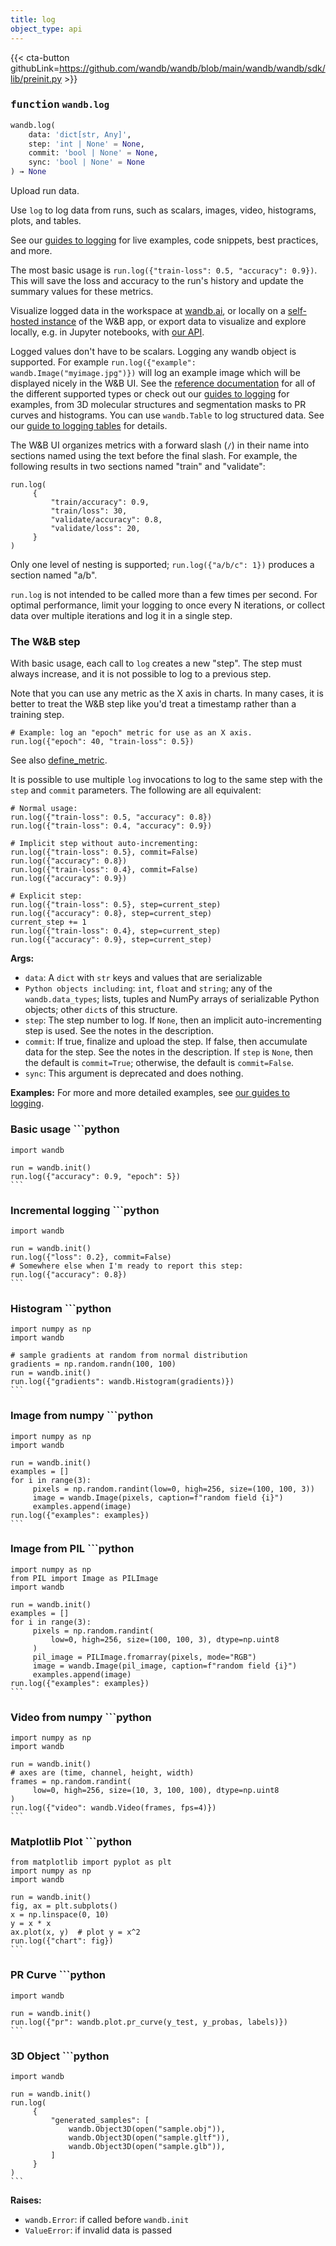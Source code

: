 ```yaml
---
title: log
object_type: api
---
```


{{< cta-button githubLink=https://github.com/wandb/wandb/blob/main/wandb/wandb/sdk/lib/preinit.py >}}




### <kbd>function</kbd> `wandb.log`

```python
wandb.log(
    data: 'dict[str, Any]',
    step: 'int | None' = None,
    commit: 'bool | None' = None,
    sync: 'bool | None' = None
) → None
```

Upload run data. 

Use `log` to log data from runs, such as scalars, images, video, histograms, plots, and tables. 

See our [guides to logging](https://docs.wandb.ai/guides/track/log) for live examples, code snippets, best practices, and more. 

The most basic usage is `run.log({"train-loss": 0.5, "accuracy": 0.9})`. This will save the loss and accuracy to the run's history and update the summary values for these metrics. 

Visualize logged data in the workspace at [wandb.ai](https://wandb.ai), or locally on a [self-hosted instance](https://docs.wandb.ai/guides/hosting) of the W&B app, or export data to visualize and explore locally, e.g. in Jupyter notebooks, with [our API](https://docs.wandb.ai/guides/track/public-api-guide). 

Logged values don't have to be scalars. Logging any wandb object is supported. For example `run.log({"example": wandb.Image("myimage.jpg")})` will log an example image which will be displayed nicely in the W&B UI. See the [reference documentation](https://docs.wandb.com/ref/python/data-types) for all of the different supported types or check out our [guides to logging](https://docs.wandb.ai/guides/track/log) for examples, from 3D molecular structures and segmentation masks to PR curves and histograms. You can use `wandb.Table` to log structured data. See our [guide to logging tables](https://docs.wandb.ai/guides/tables/tables-walkthrough) for details. 

The W&B UI organizes metrics with a forward slash (`/`) in their name into sections named using the text before the final slash. For example, the following results in two sections named "train" and "validate": 

```
run.log(
     {
         "train/accuracy": 0.9,
         "train/loss": 30,
         "validate/accuracy": 0.8,
         "validate/loss": 20,
     }
)
``` 

Only one level of nesting is supported; `run.log({"a/b/c": 1})` produces a section named "a/b". 

`run.log` is not intended to be called more than a few times per second. For optimal performance, limit your logging to once every N iterations, or collect data over multiple iterations and log it in a single step. 

### The W&B step 

With basic usage, each call to `log` creates a new "step". The step must always increase, and it is not possible to log to a previous step. 

Note that you can use any metric as the X axis in charts. In many cases, it is better to treat the W&B step like you'd treat a timestamp rather than a training step. 

```
# Example: log an "epoch" metric for use as an X axis.
run.log({"epoch": 40, "train-loss": 0.5})
``` 

See also [define_metric](https://docs.wandb.ai/ref/python/run#define_metric). 

It is possible to use multiple `log` invocations to log to the same step with the `step` and `commit` parameters. The following are all equivalent: 

```
# Normal usage:
run.log({"train-loss": 0.5, "accuracy": 0.8})
run.log({"train-loss": 0.4, "accuracy": 0.9})

# Implicit step without auto-incrementing:
run.log({"train-loss": 0.5}, commit=False)
run.log({"accuracy": 0.8})
run.log({"train-loss": 0.4}, commit=False)
run.log({"accuracy": 0.9})

# Explicit step:
run.log({"train-loss": 0.5}, step=current_step)
run.log({"accuracy": 0.8}, step=current_step)
current_step += 1
run.log({"train-loss": 0.4}, step=current_step)
run.log({"accuracy": 0.9}, step=current_step)
``` 



**Args:**
 
 - `data`:  A `dict` with `str` keys and values that are serializable 
 - `Python objects including`:  `int`, `float` and `string`; any of the `wandb.data_types`; lists, tuples and NumPy arrays of serializable Python objects; other `dict`s of this structure. 
 - `step`:  The step number to log. If `None`, then an implicit  auto-incrementing step is used. See the notes in  the description. 
 - `commit`:  If true, finalize and upload the step. If false, then  accumulate data for the step. See the notes in the description.  If `step` is `None`, then the default is `commit=True`;  otherwise, the default is `commit=False`. 
 - `sync`:  This argument is deprecated and does nothing. 



**Examples:**
 For more and more detailed examples, see [our guides to logging](https://docs.wandb.com/guides/track/log). 

### Basic usage <!--yeadoc-test:init-and-log-basic--> ```python
    import wandb

    run = wandb.init()
    run.log({"accuracy": 0.9, "epoch": 5})
    ``` 

### Incremental logging <!--yeadoc-test:init-and-log-incremental--> ```python
    import wandb

    run = wandb.init()
    run.log({"loss": 0.2}, commit=False)
    # Somewhere else when I'm ready to report this step:
    run.log({"accuracy": 0.8})
    ``` 

### Histogram <!--yeadoc-test:init-and-log-histogram--> ```python
    import numpy as np
    import wandb

    # sample gradients at random from normal distribution
    gradients = np.random.randn(100, 100)
    run = wandb.init()
    run.log({"gradients": wandb.Histogram(gradients)})
    ``` 

### Image from numpy <!--yeadoc-test:init-and-log-image-numpy--> ```python
    import numpy as np
    import wandb

    run = wandb.init()
    examples = []
    for i in range(3):
         pixels = np.random.randint(low=0, high=256, size=(100, 100, 3))
         image = wandb.Image(pixels, caption=f"random field {i}")
         examples.append(image)
    run.log({"examples": examples})
    ``` 

### Image from PIL <!--yeadoc-test:init-and-log-image-pillow--> ```python
    import numpy as np
    from PIL import Image as PILImage
    import wandb

    run = wandb.init()
    examples = []
    for i in range(3):
         pixels = np.random.randint(
             low=0, high=256, size=(100, 100, 3), dtype=np.uint8
         )
         pil_image = PILImage.fromarray(pixels, mode="RGB")
         image = wandb.Image(pil_image, caption=f"random field {i}")
         examples.append(image)
    run.log({"examples": examples})
    ``` 

### Video from numpy <!--yeadoc-test:init-and-log-video-numpy--> ```python
    import numpy as np
    import wandb

    run = wandb.init()
    # axes are (time, channel, height, width)
    frames = np.random.randint(
         low=0, high=256, size=(10, 3, 100, 100), dtype=np.uint8
    )
    run.log({"video": wandb.Video(frames, fps=4)})
    ``` 

### Matplotlib Plot <!--yeadoc-test:init-and-log-matplotlib--> ```python
    from matplotlib import pyplot as plt
    import numpy as np
    import wandb

    run = wandb.init()
    fig, ax = plt.subplots()
    x = np.linspace(0, 10)
    y = x * x
    ax.plot(x, y)  # plot y = x^2
    run.log({"chart": fig})
    ``` 

### PR Curve ```python
    import wandb

    run = wandb.init()
    run.log({"pr": wandb.plot.pr_curve(y_test, y_probas, labels)})
    ``` 

### 3D Object ```python
    import wandb

    run = wandb.init()
    run.log(
         {
             "generated_samples": [
                 wandb.Object3D(open("sample.obj")),
                 wandb.Object3D(open("sample.gltf")),
                 wandb.Object3D(open("sample.glb")),
             ]
         }
    )
    ``` 



**Raises:**
 
 - `wandb.Error`:  if called before `wandb.init` 
 - `ValueError`:  if invalid data is passed 
